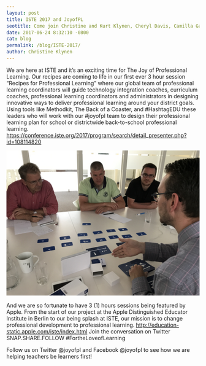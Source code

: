 ```yaml
---
layout: post
title: ISTE 2017 and JoyofPL
seotitle: Come join Christine and Kurt Klynen, Cheryl Davis, Camilla Gagliolo, and Katie Morrow at the ISTE 2017 conference and learn more about the Joy of Professional Learning.
date: 2017-06-24 8:32:10 -0800
cat: blog
permalink: /blog/ISTE-2017/
author: Christine Klynen
---
```


We are here at ISTE and it’s an exciting time for The Joy of Professional Learning. Our recipes are coming to life in our first ever 3 hour session “Recipes for Professional Learning” where our global team of professional learning coordinators will guide technology integration coaches, curriculum coaches, professional learning coordinators and administrators in designing innovative ways to deliver professional learning around your district goals. Using tools like Methodkit, The Back of a Coaster, and #HashtagEDU these leaders who will work with our #joyofpl team to design their professional learning plan for school or districtwide back-to-school professional learning. 
<https://conference.iste.org/2017/program/search/detail_presenter.php?id=108114820>

<img src="/img/methodkitws.JPG" alt="Method Kit Planning">

And we are so fortunate to have 3 (1) hours sessions being featured by Apple. From the start of our project at the Apple Distinguished Educator Institute in Berlin to our being splash at ISTE, our mission  is to change professional development to professional learning. <http://education-static.apple.com/iste/index.html>  Join the conversation on Twitter SNAP.SHARE.FOLLOW #FortheLoveofLearning

Follow us on Twitter @joyofpl and Facebook @joyofpl to see how we are helping teachers be learners first! 
